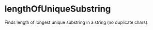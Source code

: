 # lengthOfUniqueSubstring
Finds length of longest unique substring in a string (no duplicate chars).
